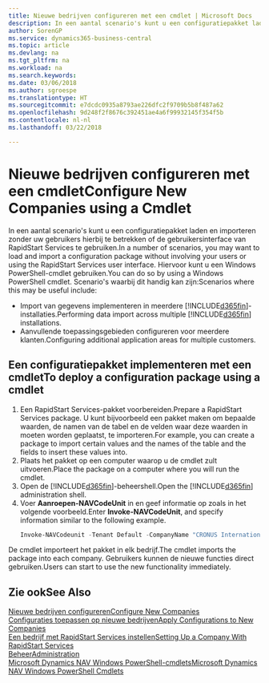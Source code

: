 ```yaml
---
title: Nieuwe bedrijven configureren met een cmdlet | Microsoft Docs
description: In een aantal scenario's kunt u een configuratiepakket laden en importeren zonder uw gebruikers hierbij te betrekken of de gebruikersinterface van RapidStart Services te gebruiken. Hiervoor kunt u een Windows PowerShell-cmdlet gebruiken.
author: SorenGP
ms.service: dynamics365-business-central
ms.topic: article
ms.devlang: na
ms.tgt_pltfrm: na
ms.workload: na
ms.search.keywords: 
ms.date: 03/06/2018
ms.author: sgroespe
ms.translationtype: HT
ms.sourcegitcommit: e7dcdc0935a8793ae226dfc2f9709b5b8f487a62
ms.openlocfilehash: 9d248f2f8676c392451ae4a6f99932145f354f5b
ms.contentlocale: nl-nl
ms.lasthandoff: 03/22/2018

---
```

# <a name="configure-new-companies-using-a-cmdlet"></a><span data-ttu-id="4fbd0-104">Nieuwe bedrijven configureren met een cmdlet</span><span class="sxs-lookup"><span data-stu-id="4fbd0-104">Configure New Companies using a Cmdlet</span></span>
<span data-ttu-id="4fbd0-105">In een aantal scenario's kunt u een configuratiepakket laden en importeren zonder uw gebruikers hierbij te betrekken of de gebruikersinterface van RapidStart Services te gebruiken.</span><span class="sxs-lookup"><span data-stu-id="4fbd0-105">In a number of scenarios, you may want to load and import a configuration package without involving your users or using the RapidStart Services user interface.</span></span> <span data-ttu-id="4fbd0-106">Hiervoor kunt u een Windows PowerShell-cmdlet gebruiken.</span><span class="sxs-lookup"><span data-stu-id="4fbd0-106">You can do so by using a Windows PowerShell cmdlet.</span></span> <span data-ttu-id="4fbd0-107">Scenario's waarbij dit handig kan zijn:</span><span class="sxs-lookup"><span data-stu-id="4fbd0-107">Scenarios where this may be useful include:</span></span>  

- <span data-ttu-id="4fbd0-108">Import van gegevens implementeren in meerdere [!INCLUDE[d365fin](includes/d365fin_md.md)]-installaties.</span><span class="sxs-lookup"><span data-stu-id="4fbd0-108">Performing data import across multiple [!INCLUDE[d365fin](includes/d365fin_md.md)] installations.</span></span>
- <span data-ttu-id="4fbd0-109">Aanvullende toepassingsgebieden configureren voor meerdere klanten.</span><span class="sxs-lookup"><span data-stu-id="4fbd0-109">Configuring additional application areas for multiple customers.</span></span>  

## <a name="to-deploy-a-configuration-package-using-a-cmdlet"></a><span data-ttu-id="4fbd0-110">Een configuratiepakket implementeren met een cmdlet</span><span class="sxs-lookup"><span data-stu-id="4fbd0-110">To deploy a configuration package using a cmdlet</span></span>  

1. <span data-ttu-id="4fbd0-111">Een RapidStart Services-pakket voorbereiden.</span><span class="sxs-lookup"><span data-stu-id="4fbd0-111">Prepare a RapidStart Services package.</span></span> <span data-ttu-id="4fbd0-112">U kunt bijvoorbeeld een pakket maken om bepaalde waarden, de namen van de tabel en de velden waar deze waarden in moeten worden geplaatst, te importeren.</span><span class="sxs-lookup"><span data-stu-id="4fbd0-112">For example, you can create a package to import certain values and the names of the table and the fields to insert these values into.</span></span>  
2. <span data-ttu-id="4fbd0-113">Plaats het pakket op een computer waarop u de cmdlet zult uitvoeren.</span><span class="sxs-lookup"><span data-stu-id="4fbd0-113">Place the package on a computer where you will run the cmdlet.</span></span>  
3. <span data-ttu-id="4fbd0-114">Open de [!INCLUDE[d365fin](includes/d365fin_md.md)]-beheershell.</span><span class="sxs-lookup"><span data-stu-id="4fbd0-114">Open the [!INCLUDE[d365fin](includes/d365fin_md.md)] administration shell.</span></span>  
4. <span data-ttu-id="4fbd0-115">Voer **Aanroepen-NAVCodeUnit** in en geef informatie op zoals in het volgende voorbeeld.</span><span class="sxs-lookup"><span data-stu-id="4fbd0-115">Enter **Invoke-NAVCodeUnit**, and specify information similar to the following example.</span></span>  
    ```powershell  
    Invoke-NAVCodeunit -Tenant Default -CompanyName "CRONUS International Ltd." -CodeunitId 8620 -MethodName ImportRapidStartPackage -Argument "C:TEMPRS_CONFIG.rapidstart" -ServerInstance DynamicsNAV71  

    ```
<span data-ttu-id="4fbd0-116">De cmdlet importeert het pakket in elk bedrijf.</span><span class="sxs-lookup"><span data-stu-id="4fbd0-116">The cmdlet imports the package into each company.</span></span> <span data-ttu-id="4fbd0-117">Gebruikers kunnen de nieuwe functies direct gebruiken.</span><span class="sxs-lookup"><span data-stu-id="4fbd0-117">Users can start to use the new functionality immediately.</span></span>  

## <a name="see-also"></a><span data-ttu-id="4fbd0-118">Zie ook</span><span class="sxs-lookup"><span data-stu-id="4fbd0-118">See Also</span></span>  
[<span data-ttu-id="4fbd0-119">Nieuwe bedrijven configureren</span><span class="sxs-lookup"><span data-stu-id="4fbd0-119">Configure New Companies</span></span>](admin-how-to-configure-new-companies.md)  
[<span data-ttu-id="4fbd0-120">Configuraties toepassen op nieuwe bedrijven</span><span class="sxs-lookup"><span data-stu-id="4fbd0-120">Apply Configurations to New Companies</span></span>](admin-apply-configuration-to-new-companies.md)  
[<span data-ttu-id="4fbd0-121">Een bedrijf met RapidStart Services instellen</span><span class="sxs-lookup"><span data-stu-id="4fbd0-121">Setting Up a Company With RapidStart Services</span></span>](admin-set-up-a-company-with-rapidstart.md)  
[<span data-ttu-id="4fbd0-122">Beheer</span><span class="sxs-lookup"><span data-stu-id="4fbd0-122">Administration</span></span>](admin-setup-and-administration.md)  
[<span data-ttu-id="4fbd0-123">Microsoft Dynamics NAV Windows PowerShell-cmdlets</span><span class="sxs-lookup"><span data-stu-id="4fbd0-123">Microsoft Dynamics NAV Windows PowerShell Cmdlets</span></span>](/dynamics-nav/microsoft-dynamics-nav-windows-powershell-cmdlets)

